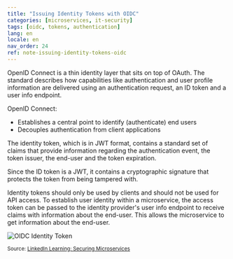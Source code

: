 ```yaml
---
title: "Issuing Identity Tokens with OIDC"
categories: [microservices, it-security]
tags: [oidc, tokens, authentication]
lang: en
locale: en
nav_order: 24
ref: note-issuing-identity-tokens-oidc
---
```

OpenID Connect is a thin identity layer that sits on top of OAuth. The standard describes how capabilities like authentication and user profile information are delivered using an authentication request, an ID token and a user info endpoint.

OpenID Connect:

- Establishes a central point to identify (authenticate) end users  
- Decouples authentication from client applications  

The identity token, which is in JWT format, contains a standard set of claims that provide information regarding the authentication event, the token issuer, the end-user and the token expiration.

Since the ID token is a JWT, it contains a cryptographic signature that protects the token from being tampered with.

Identity tokens should only be used by clients and should not be used for API access. To establish user identity within a microservice, the access token can be passed to the identity provider's user info endpoint to receive claims with information about the end-user. This allows the microservice to get information about the end-user.

![OIDC Identity Token](../../../assets/images/notes/token-based-security-standards/oidc/oidc-identity-token.png)

<small> Source: [LinkedIn Learning: Securing Microservices](https://www.linkedin.com/learning/microservices-security/securing-microservices?contextUrn=urn%3Ali%3AlyndaLearningPath%3A645bcd56498e6459e79b3c71&resume=false&u=57075649)</small>